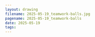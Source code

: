 ```yaml
---
layout: drawing
filename: 2025-05-19_teamwork-balls.jpg
pagename: 2025-05-19_teamwork-balls
date: 2025-05-19
tags:
---
```

